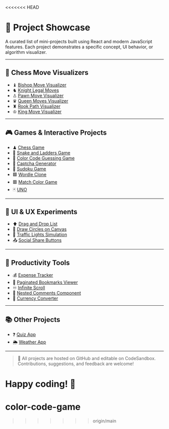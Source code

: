 <<<<<<< HEAD
# 🔗 Project Showcase

A curated list of mini-projects built using React and modern JavaScript features.
Each project demonstrates a specific concept, UI behavior, or algorithm visualizer.

---

## 🧠 Chess Move Visualizers

* ♝ [Bishop Move Visualizer](https://codesandbox.io/p/github/YugandharSarath/bishop-move-visualizer/main)
* ♞ [Knight Legal Moves](https://codesandbox.io/p/github/YugandharSarath/knight-legal-moves/main)
* ♙ [Pawn Move Visualizer](https://codesandbox.io/p/github/YugandharSarath/pawn-move-visualizer/main)
* ♛ [Queen Moves Visualizer](https://codesandbox.io/p/github/YugandharSarath/queen-moves-visualizer-/main)
* ♜ [Rook Path Visualizer](https://codesandbox.io/p/github/YugandharSarath/rook-path-visualizer/main)
* ♔ [King Move Visualizer](https://codesandbox.io/p/github/YugandharSarath/King_move_visualizer/main)

---

## 🎮 Games & Interactive Projects

* ♟ [Chess Game](https://codesandbox.io/p/github/YugandharSarath/Chess/main?import=true)
* 🎲 [Snake and Ladders Game](https://codesandbox.io/p/github/YugandharSarath/snake_and_ladders/main)
* 🎨 [Color Code Guessing Game](https://codesandbox.io/p/github/YugandharSarath/color-code-game/main?import=true)
* 🔢 [Captcha Generator](https://codesandbox.io/p/github/YugandharSarath/captcha/main)
* 🔳 [Sudoku Game](https://codesandbox.io/p/github/YugandharSarath/sudoku/main)
* 🟩 [Wordle Clone](https://codesandbox.io/p/github/YugandharSarath/wordle/main)
* 🟥 [Match Color Game](https://codesandbox.io/p/github/YugandharSarath/match-color-game/main)
* 🃏 [UNO](https://codesandbox.io/p/github/YugandharSarath/uno/main)

---

## 🧩 UI & UX Experiments

* ⬆️ [Drag and Drop List](https://codesandbox.io/p/github/YugandharSarath/drag-and-drop-list/main)
* 🔁 [Draw Circles on Canvas](https://codesandbox.io/p/github/YugandharSarath/draw-circles/main)
* 🚦 [Traffic Lights Simulation](https://codesandbox.io/p/github/YugandharSarath/traffic_lights/main)
* 📤 [Social Share Buttons](https://codesandbox.io/p/github/YugandharSarath/social_share/main)

---

## 💼 Productivity Tools

* 💰 [Expense Tracker](https://codesandbox.io/p/github/YugandharSarath/expense-tracker-/main)
* 🔖 [Paginated Bookmarks Viewer](https://codesandbox.io/p/github/YugandharSarath/paginated-bookmark/main)
* ♾️ [Infinite Scroll](https://codesandbox.io/p/github/YugandharSarath/infinite-scroll/main)
* 🧵 [Nested Comments Component](https://codesandbox.io/p/github/YugandharSarath/nested_comments/master)
* 💱 [Currency Converter](https://codesandbox.io/p/github/YugandharSarath/currency_convertor/main?import=true)
---

## 📚 Other Projects

* ❓ [Quiz App](https://codesandbox.io/p/github/YugandharSarath/quiz_app/main)
* 🌦️ [Weather App](https://codesandbox.io/p/github/YugandharSarath/weather_app/main)

---

> 📌 All projects are hosted on GitHub and editable on CodeSandbox. Contributions, suggestions, and feedback are welcome!

Happy coding! 🚀
=======
# color-code-game
>>>>>>> origin/main
